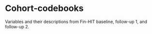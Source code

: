 # Cohort-codebooks
Variables and their descriptions from Fin-HIT baseline, follow-up 1, and follow-up 2.
